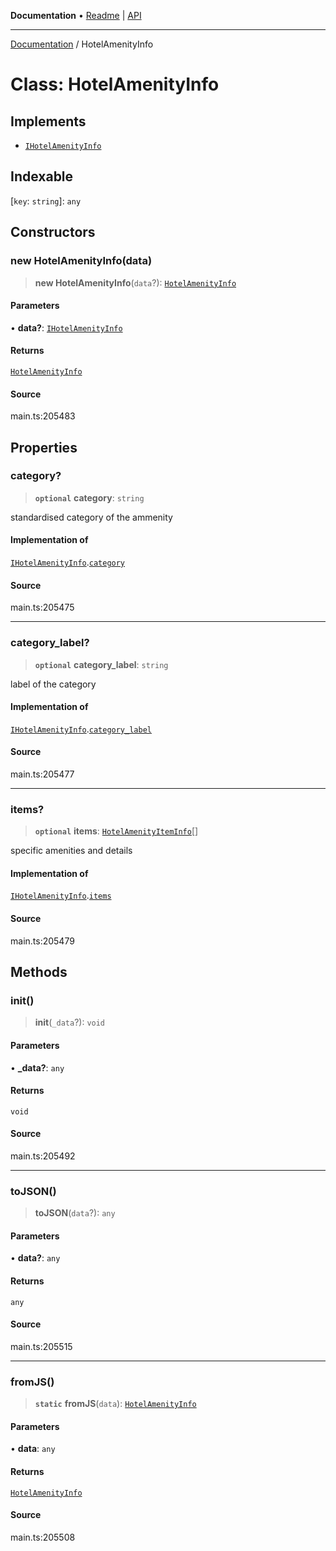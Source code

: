 **Documentation** • [Readme](../README.md) \| [API](../globals.md)

***

[Documentation](../README.md) / HotelAmenityInfo

# Class: HotelAmenityInfo

## Implements

- [`IHotelAmenityInfo`](../interfaces/IHotelAmenityInfo.md)

## Indexable

 \[`key`: `string`\]: `any`

## Constructors

### new HotelAmenityInfo(data)

> **new HotelAmenityInfo**(`data`?): [`HotelAmenityInfo`](HotelAmenityInfo.md)

#### Parameters

• **data?**: [`IHotelAmenityInfo`](../interfaces/IHotelAmenityInfo.md)

#### Returns

[`HotelAmenityInfo`](HotelAmenityInfo.md)

#### Source

main.ts:205483

## Properties

### category?

> **`optional`** **category**: `string`

standardised category of the ammenity

#### Implementation of

[`IHotelAmenityInfo`](../interfaces/IHotelAmenityInfo.md).[`category`](../interfaces/IHotelAmenityInfo.md#category)

#### Source

main.ts:205475

***

### category\_label?

> **`optional`** **category\_label**: `string`

label of the category

#### Implementation of

[`IHotelAmenityInfo`](../interfaces/IHotelAmenityInfo.md).[`category_label`](../interfaces/IHotelAmenityInfo.md#category_label)

#### Source

main.ts:205477

***

### items?

> **`optional`** **items**: [`HotelAmenityItemInfo`](HotelAmenityItemInfo.md)[]

specific amenities and details

#### Implementation of

[`IHotelAmenityInfo`](../interfaces/IHotelAmenityInfo.md).[`items`](../interfaces/IHotelAmenityInfo.md#items)

#### Source

main.ts:205479

## Methods

### init()

> **init**(`_data`?): `void`

#### Parameters

• **\_data?**: `any`

#### Returns

`void`

#### Source

main.ts:205492

***

### toJSON()

> **toJSON**(`data`?): `any`

#### Parameters

• **data?**: `any`

#### Returns

`any`

#### Source

main.ts:205515

***

### fromJS()

> **`static`** **fromJS**(`data`): [`HotelAmenityInfo`](HotelAmenityInfo.md)

#### Parameters

• **data**: `any`

#### Returns

[`HotelAmenityInfo`](HotelAmenityInfo.md)

#### Source

main.ts:205508
